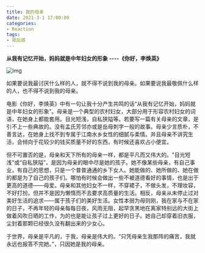 ```yaml
---
title: 我的母亲
date: 2021-3-1 17:00:00
categories:
- Reaction
tags:
- 观后感
---
```


**从我有记忆开始，妈妈就是中年妇女的形象 ----《你好，李焕英》**

![img](/images/HiMom.png)

如果要说我最讨厌什么样的人，就不得不说到我的母亲。如果要说我最敬佩什么样的人，也不得不说到我的母亲。

电影《你好，李焕英》中有一句让我十分产生共鸣的话“从我有记忆开始，妈妈就是中年妇女的形象”。母亲是一个典型的农村妇女，大部分用于形容农村妇女的词语，在她身上都能套用。目光短浅，自私狭隘等。若要写一篇有关母亲的文章，是引不上一些典故的。没有孟氏芳邻亦或是岳母刺字一般的故事。母亲少言质朴，不善言达，在她身上找不到专属于江南水乡女性的细腻与柔情。并且母亲不讲究生活，会倾向于花较少的钱买质量不好的东西，有时候还喜欢占小便宜。

但不可置否的是，母亲和天下所有的母亲一样，都是平凡而又伟大的。"目光短浅"或“自私狭隘”，是因为母亲的眼中尽是她的孩子。她不像某些母亲，有自己事业，有自己的思想，只是一个普普通通的乡下女人。她能做的、她所做的、她在做的都是为了自己的孩子们。哪怕有时候会做出一些不被道德看好的事情，也是出于更高的道德——母爱。母亲和其他妇女不一样，不穿裙子，不做头发，不理妆容，不好打扮。但并不是因为懒惰而不去要求高质量的生活。相反，母亲从未停止过对美好生活的追求——属于孩子们的美好生活。女性本弱为母则刚，我在家与不在家的日子，不再年轻的母亲每每日夜，风雨无阻，起早贪黑地在离家特别远的大街上做着风吹日晒的工作，为的也是能让孩子过上更好的日子。她自己却穿着旧衣服，尘封着那颗已经很久没有翻出来的少女心。

于世界，母亲是平凡的，于我，母亲是伟大的。“只凭母亲生我那阵的痛苦，我就永远也报答不完她。”，只因她是我的母亲。
